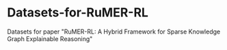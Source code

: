 # Datasets-for-RuMER-RL
Datasets for paper "RuMER-RL: A Hybrid Framework for Sparse Knowledge Graph Explainable Reasoning"
